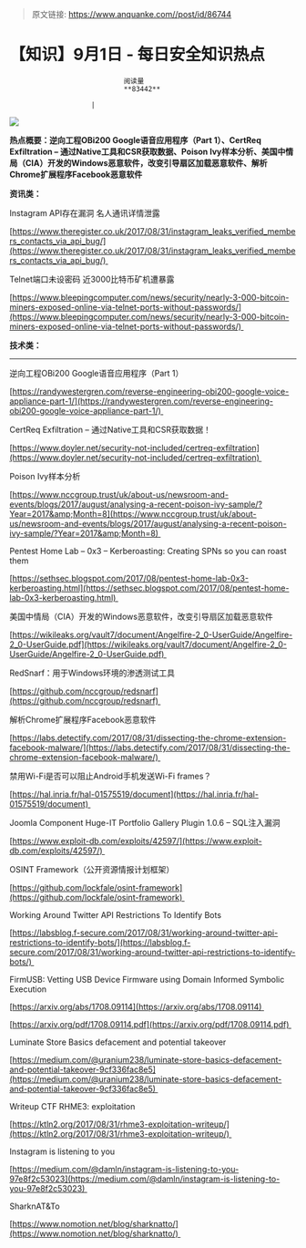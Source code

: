 > 原文链接: https://www.anquanke.com//post/id/86744 


# 【知识】9月1日 - 每日安全知识热点


                                阅读量   
                                **83442**
                            
                        |
                        
                                                                                    



[![](https://p1.ssl.qhimg.com/t01216810f66ca1a643.png)](https://p1.ssl.qhimg.com/t01216810f66ca1a643.png)

**热点概要：逆向工程OBi200 Google语音应用程序（Part 1）、CertReq Exfiltration – 通过Native工具和CSR获取数据、Poison Ivy样本分析、美国中情局（CIA）开发的Windows恶意软件，改变引导扇区加载恶意软件、解析Chrome扩展程序Facebook恶意软件**





**资讯类：**







Instagram API存在漏洞 名人通讯详情泄露

[https://www.theregister.co.uk/2017/08/31/instagram_leaks_verified_members_contacts_via_api_bug/](https://www.theregister.co.uk/2017/08/31/instagram_leaks_verified_members_contacts_via_api_bug/) 



Telnet端口未设密码 近3000比特币矿机遭暴露

[https://www.bleepingcomputer.com/news/security/nearly-3-000-bitcoin-miners-exposed-online-via-telnet-ports-without-passwords/](https://www.bleepingcomputer.com/news/security/nearly-3-000-bitcoin-miners-exposed-online-via-telnet-ports-without-passwords/) 





**技术类：**

****







逆向工程OBi200 Google语音应用程序（Part 1）

[https://randywestergren.com/reverse-engineering-obi200-google-voice-appliance-part-1/](https://randywestergren.com/reverse-engineering-obi200-google-voice-appliance-part-1/) 



CertReq Exfiltration – 通过Native工具和CSR获取数据！

[https://www.doyler.net/security-not-included/certreq-exfiltration](https://www.doyler.net/security-not-included/certreq-exfiltration) 



Poison Ivy样本分析

[https://www.nccgroup.trust/uk/about-us/newsroom-and-events/blogs/2017/august/analysing-a-recent-poison-ivy-sample/?Year=2017&amp;Month=8](https://www.nccgroup.trust/uk/about-us/newsroom-and-events/blogs/2017/august/analysing-a-recent-poison-ivy-sample/?Year=2017&amp;Month=8) 



Pentest Home Lab – 0x3 – Kerberoasting: Creating SPNs so you can roast them 

[https://sethsec.blogspot.com/2017/08/pentest-home-lab-0x3-kerberoasting.html](https://sethsec.blogspot.com/2017/08/pentest-home-lab-0x3-kerberoasting.html) 



美国中情局（CIA）开发的Windows恶意软件，改变引导扇区加载恶意软件

[https://wikileaks.org/vault7/document/Angelfire-2_0-UserGuide/Angelfire-2_0-UserGuide.pdf](https://wikileaks.org/vault7/document/Angelfire-2_0-UserGuide/Angelfire-2_0-UserGuide.pdf) 



RedSnarf：用于Windows环境的渗透测试工具

[https://github.com/nccgroup/redsnarf](https://github.com/nccgroup/redsnarf) 



解析Chrome扩展程序Facebook恶意软件

[https://labs.detectify.com/2017/08/31/dissecting-the-chrome-extension-facebook-malware/](https://labs.detectify.com/2017/08/31/dissecting-the-chrome-extension-facebook-malware/) 



禁用Wi-Fi是否可以阻止Android手机发送Wi-Fi frames？

[https://hal.inria.fr/hal-01575519/document](https://hal.inria.fr/hal-01575519/document) 



Joomla Component Huge-IT Portfolio Gallery Plugin 1.0.6 – SQL注入漏洞

[https://www.exploit-db.com/exploits/42597/](https://www.exploit-db.com/exploits/42597/) 



OSINT Framework（公开资源情报计划框架）

[https://github.com/lockfale/osint-framework](https://github.com/lockfale/osint-framework) 



Working Around Twitter API Restrictions To Identify Bots

[https://labsblog.f-secure.com/2017/08/31/working-around-twitter-api-restrictions-to-identify-bots/](https://labsblog.f-secure.com/2017/08/31/working-around-twitter-api-restrictions-to-identify-bots/) 



FirmUSB: Vetting USB Device Firmware using Domain Informed Symbolic Execution

[https://arxiv.org/abs/1708.09114](https://arxiv.org/abs/1708.09114) 

[https://arxiv.org/pdf/1708.09114.pdf](https://arxiv.org/pdf/1708.09114.pdf) 



Luminate Store Basics defacement and potential takeover

[https://medium.com/@uranium238/luminate-store-basics-defacement-and-potential-takeover-9cf336fac8e5](https://medium.com/@uranium238/luminate-store-basics-defacement-and-potential-takeover-9cf336fac8e5) 



Writeup CTF RHME3: exploitation

[https://ktln2.org/2017/08/31/rhme3-exploitation-writeup/](https://ktln2.org/2017/08/31/rhme3-exploitation-writeup/) 



Instagram is listening to you

[https://medium.com/@damln/instagram-is-listening-to-you-97e8f2c53023](https://medium.com/@damln/instagram-is-listening-to-you-97e8f2c53023) 



SharknAT&amp;To

[https://www.nomotion.net/blog/sharknatto/](https://www.nomotion.net/blog/sharknatto/) 


